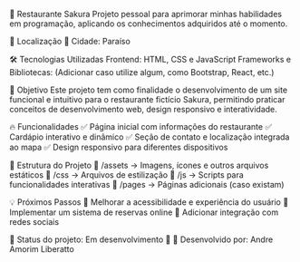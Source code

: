 🌸 Restaurante Sakura
Projeto pessoal para aprimorar minhas habilidades em programação, aplicando os conhecimentos adquiridos até o momento.

📍 Localização
📌 Cidade: Paraíso

🛠️ Tecnologias Utilizadas
Frontend: HTML, CSS e JavaScript
Frameworks e Bibliotecas: (Adicionar caso utilize algum, como Bootstrap, React, etc.)


🚀 Objetivo
Este projeto tem como finalidade o desenvolvimento de um site funcional e intuitivo para o restaurante fictício Sakura, permitindo praticar conceitos de desenvolvimento web, design responsivo e interatividade.




🔥 Funcionalidades
✅ Página inicial com informações do restaurante
✅ Cardápio interativo e dinâmico
✅ Seção de contato e localização integrada ao mapa
✅ Design responsivo para diferentes dispositivos

📂 Estrutura do Projeto
📁 /assets → Imagens, ícones e outros arquivos estáticos
📁 /css → Arquivos de estilização
📁 /js → Scripts para funcionalidades interativas
📁 /pages → Páginas adicionais (caso existam)

💡 Próximos Passos
🔹 Melhorar a acessibilidade e experiência do usuário
🔹 Implementar um sistema de reservas online
🔹 Adicionar integração com redes sociais

🎯 Status do projeto: Em desenvolvimento 🚧
📌 Desenvolvido por: Andre Amorim Liberatto
